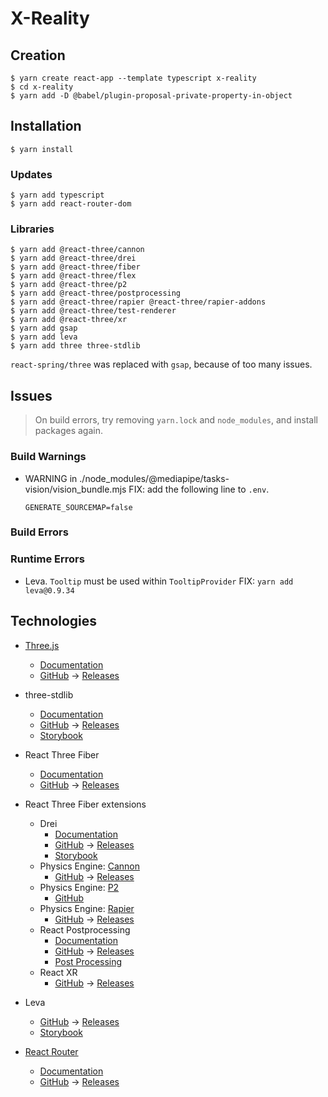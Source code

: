 # X-Reality

## Creation

    $ yarn create react-app --template typescript x-reality
    $ cd x-reality
    $ yarn add -D @babel/plugin-proposal-private-property-in-object

## Installation

    $ yarn install

### Updates

    $ yarn add typescript
    $ yarn add react-router-dom

### Libraries

    $ yarn add @react-three/cannon
    $ yarn add @react-three/drei
    $ yarn add @react-three/fiber
    $ yarn add @react-three/flex
    $ yarn add @react-three/p2
    $ yarn add @react-three/postprocessing
    $ yarn add @react-three/rapier @react-three/rapier-addons
    $ yarn add @react-three/test-renderer
    $ yarn add @react-three/xr
    $ yarn add gsap
    $ yarn add leva
    $ yarn add three three-stdlib

`react-spring/three` was replaced with `gsap`, because of too many issues.

## Issues

> On build errors, try removing `yarn.lock` and `node_modules`, and install packages again.

### Build Warnings

- WARNING in ./node_modules/@mediapipe/tasks-vision/vision_bundle.mjs
  FIX: add the following line to `.env`.
  ```
  GENERATE_SOURCEMAP=false
  ```

### Build Errors

<!-- - Error.
  Fix: `yarn add @react-three/drei@9.80.7`  -->

### Runtime Errors

- Leva. `Tooltip` must be used within `TooltipProvider`
  FIX: `yarn add leva@0.9.34`

## Technologies

- [Three.js](https://threejs.org/)
  - [Documentation](https://threejs.org/docs/)
  - [GitHub](https://github.com/mrdoob/three.js/)
    → [Releases](https://github.com/mrdoob/three.js/releases)
- three-stdlib
  - [Documentation](https://three-stdlib.pmnd.rs/)
  - [GitHub](https://github.com/pmndrs/three-stdlib)
    → [Releases](https://github.com/pmndrs/three-stdlib/releases)
  - [Storybook](https://three-stdlib.vercel.app/)
- React Three Fiber
  - [Documentation](https://docs.pmnd.rs/react-three-fiber)
  - [GitHub](https://github.com/pmndrs/react-three-fiber)
    → [Releases](https://github.com/pmndrs/react-three-fiber/releases)
- React Three Fiber extensions
  - Drei
    - [Documentation](https://docs.pmnd.rs/drei)
    - [GitHub](https://github.com/pmndrs/drei) → [Releases](https://github.com/pmndrs/drei/releases)
    - [Storybook](https://drei.pmnd.rs/)
  - Physics Engine: [Cannon](https://cannon.pmnd.rs/)
    - [GitHub](https://github.com/pmndrs/use-cannon)
      → [Releases](https://github.com/pmndrs/use-cannon/releases)
  - Physics Engine: [P2](https://p2.pmnd.rs/)
    - [GitHub](https://github.com/pmndrs/use-p2)
  - Physics Engine: [Rapier](https://react-three-rapier.pmnd.rs/)
    - [GitHub](https://github.com/pmndrs/react-three-rapier)
      → [Releases](https://github.com/pmndrs/react-three-rapier/releases)
  - React Postprocessing
    - [Documentation](https://docs.pmnd.rs/react-postprocessing)
    - [GitHub](https://github.com/pmndrs/react-postprocessing)
      → [Releases](https://github.com/pmndrs/react-postprocessing/releases)
    - [Post Processing](https://vanruesc.github.io/postprocessing/public/docs/)
  - React XR
    - [GitHub](https://github.com/pmndrs/react-xr)
      → [Releases](https://github.com/pmndrs/react-xr/releases)
- Leva

  - [GitHub](https://github.com/pmndrs/leva)
    → [Releases](https://github.com/pmndrs/leva/releases)
  - [Storybook](https://leva.pmnd.rs/)

- [React Router](https://reactrouter.com/)
  - [Documentation](https://reactrouter.com/docs/)
  - [GitHub](https://github.com/remix-run/react-router)
    → [Releases](https://github.com/remix-run/react-router/releases)
